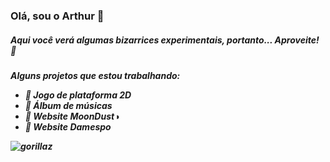 ### Olá, sou o Arthur 👋

<h5>Aqui você verá algumas bizarrices experimentais, portanto... Aproveite! 🌵<h5>

Alguns projetos que estou trabalhando:
  - 🦎 Jogo de plataforma 2D
  - 🐊 Álbum de músicas
  - 🐍 Website MoonDust◑
  - 🍏 Website Damespo
  
<img src="https://github.com/artwafam/artwafam/blob/main/giphy-downsized-large.gif" alt="gorillaz">
<!--
**artwafam/artwafam** is a ✨ _special_ ✨ repository because its `README.md` (this file) appears on your GitHub profile.

Here are some ideas to get you started:

- 🔭 I’m currently working on ...
- 🌱 I’m currently learning ...
- 👯 I’m looking to collaborate on ...
- 🤔 I’m looking for help with ...
- 💬 Ask me about ...
- 📫 How to reach me: ...
- 😄 Pronouns: ...
- ⚡ Fun fact: ...
-->
